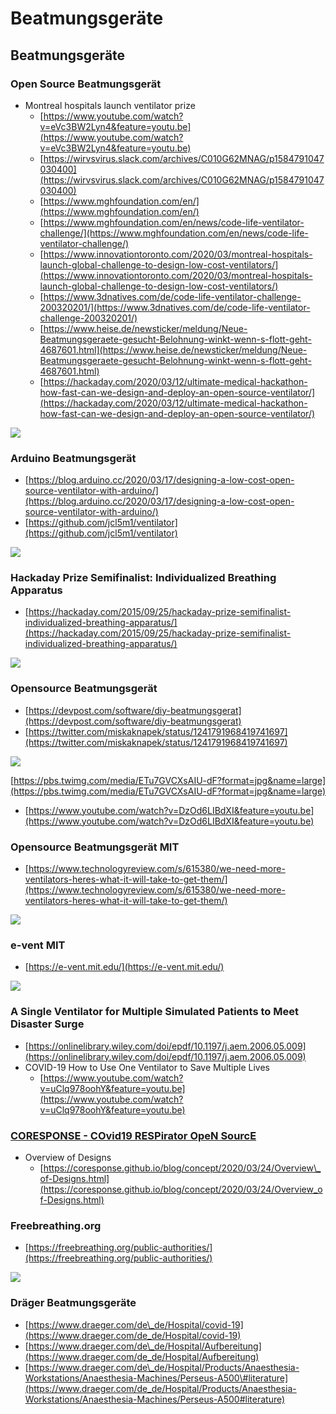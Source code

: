 # Beatmungsgeräte



## Beatmungsgeräte

### Open Source Beatmungsgerät

* Montreal hospitals launch ventilator prize
  * [https://www.youtube.com/watch?v=eVc3BW2Lyn4&feature=youtu.be](https://www.youtube.com/watch?v=eVc3BW2Lyn4&feature=youtu.be)
  * [https://wirvsvirus.slack.com/archives/C010G62MNAG/p1584791047030400](https://wirvsvirus.slack.com/archives/C010G62MNAG/p1584791047030400)
  * [https://www.mghfoundation.com/en/](https://www.mghfoundation.com/en/)
  * [https://www.mghfoundation.com/en/news/code-life-ventilator-challenge/](https://www.mghfoundation.com/en/news/code-life-ventilator-challenge/)
  * [https://www.innovationtoronto.com/2020/03/montreal-hospitals-launch-global-challenge-to-design-low-cost-ventilators/](https://www.innovationtoronto.com/2020/03/montreal-hospitals-launch-global-challenge-to-design-low-cost-ventilators/)
  * [https://www.3dnatives.com/de/code-life-ventilator-challenge-200320201/](https://www.3dnatives.com/de/code-life-ventilator-challenge-200320201/)
  * [https://www.heise.de/newsticker/meldung/Neue-Beatmungsgeraete-gesucht-Belohnung-winkt-wenn-s-flott-geht-4687601.html](https://www.heise.de/newsticker/meldung/Neue-Beatmungsgeraete-gesucht-Belohnung-winkt-wenn-s-flott-geht-4687601.html)
  * [https://hackaday.com/2020/03/12/ultimate-medical-hackathon-how-fast-can-we-design-and-deploy-an-open-source-ventilator/](https://hackaday.com/2020/03/12/ultimate-medical-hackathon-how-fast-can-we-design-and-deploy-an-open-source-ventilator/)

![](../../.gitbook/assets/f8e508a2e51544faa38b379a2ede8bd8.png)

### Arduino Beatmungsgerät

* [https://blog.arduino.cc/2020/03/17/designing-a-low-cost-open-source-ventilator-with-arduino/](https://blog.arduino.cc/2020/03/17/designing-a-low-cost-open-source-ventilator-with-arduino/)
* [https://github.com/jcl5m1/ventilator](https://github.com/jcl5m1/ventilator)

![](../../.gitbook/assets/f66ee1f9926040179a283cd4f6b1a3d7.png)

### Hackaday Prize Semifinalist: Individualized Breathing Apparatus

* [https://hackaday.com/2015/09/25/hackaday-prize-semifinalist-individualized-breathing-apparatus/](https://hackaday.com/2015/09/25/hackaday-prize-semifinalist-individualized-breathing-apparatus/)

![](../../.gitbook/assets/42eff7f490294e6eb9a539b5e9db09e5.png)

### Opensource Beatmungsgerät

* [https://devpost.com/software/diy-beatmungsgerat](https://devpost.com/software/diy-beatmungsgerat)
* [https://twitter.com/miskaknapek/status/1241791968419741697](https://twitter.com/miskaknapek/status/1241791968419741697)

![](../../.gitbook/assets/4188247beea044099997186edd87823a%20%281%29.png)

[https://pbs.twimg.com/media/ETu7GVCXsAIU-dF?format=jpg&name=large](https://pbs.twimg.com/media/ETu7GVCXsAIU-dF?format=jpg&name=large)

* [https://www.youtube.com/watch?v=DzOd6LIBdXI&feature=youtu.be](https://www.youtube.com/watch?v=DzOd6LIBdXI&feature=youtu.be)

### Opensource Beatmungsgerät MIT

* [https://www.technologyreview.com/s/615380/we-need-more-ventilators-heres-what-it-will-take-to-get-them/](https://www.technologyreview.com/s/615380/we-need-more-ventilators-heres-what-it-will-take-to-get-them/)

![](../../.gitbook/assets/onebreath-rendering-2020.jpg)

### e-vent MIT

* [https://e-vent.mit.edu/](https://e-vent.mit.edu/)

![](../../.gitbook/assets/mit_e_vent_mannequin_controllerboard_3_16_20i4193w-1024x717.jpg)

### A Single Ventilator for Multiple Simulated Patients to Meet Disaster Surge

* [https://onlinelibrary.wiley.com/doi/epdf/10.1197/j.aem.2006.05.009](https://onlinelibrary.wiley.com/doi/epdf/10.1197/j.aem.2006.05.009)
* COVID-19 How to Use One Ventilator to Save Multiple Lives
  * [https://www.youtube.com/watch?v=uClq978oohY&feature=youtu.be](https://www.youtube.com/watch?v=uClq978oohY&feature=youtu.be)

### [CORESPONSE - COvid19 RESPirator OpeN SourcE](https://coresponse.github.io/blog/)

* Overview of Designs 
  * [https://coresponse.github.io/blog/concept/2020/03/24/Overview\_of-Designs.html](https://coresponse.github.io/blog/concept/2020/03/24/Overview_of-Designs.html)

### Freebreathing.org

* [https://freebreathing.org/public-authorities/](https://freebreathing.org/public-authorities/)

![](../../.gitbook/assets/grafik%20%281%29.png)

### Dräger Beatmungsgeräte

* [https://www.draeger.com/de\_de/Hospital/covid-19](https://www.draeger.com/de_de/Hospital/covid-19)
* [https://www.draeger.com/de\_de/Hospital/Aufbereitung](https://www.draeger.com/de_de/Hospital/Aufbereitung)
* [https://www.draeger.com/de\_de/Hospital/Products/Anaesthesia-Workstations/Anaesthesia-Machines/Perseus-A500\#literature](https://www.draeger.com/de_de/Hospital/Products/Anaesthesia-Workstations/Anaesthesia-Machines/Perseus-A500#literature)

